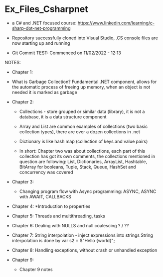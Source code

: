 # Ex_Files_Csharpnet

- a C# and .NET focused course: https://www.linkedin.com/learning/c-sharp-dot-net-programming 

- Repository successfully cloned into Visual Studio, .CS console files are now starting up and running
- Git Commit TEST: Commenced on 11/02/2022 - 12:13

NOTES:
- Chapter 1:
 * What is Garbage Collection?
	Fundamental .NET component, allows for the automatic process of freeing up memory,
	when an object is not needed it is marked as garbage

- Chapter 2:
	* Collections - store grouped or similar data (library), it is not a database, it is a data structure component
	* Array and List are common examples of collections (two basic collection types), there are over a dozen collections in .net
	* Dictionary is like hash map (collection of keys and value pairs)
	
	* In short: Chapter two was about collections, each part of this collection has got its own comments, 
		the collections mentioned in question are following:
		List, Dictionaries, ArrayList, Hashtable, BitArray for booleans, Tuple, Stack, Queue, HashSet and concurrency was covered


- Chapter 3:
	* Changing program flow with Async programming:
	ASYNC, ASYNC with AWAIT, CALLBACKS

- Chapter 4:
	*Introduction to properties

- Chapter 5:
	Threads and multithreading, tasks

- Chapter 6:
	Dealing with NULLS and null coalescing ? / ??

- Chapter 7:
	String interpolation - inject expressions into strings
	String interpolation is done by var s2 = $"Hello {world}";

- Chapter 8:
	Handling exceptions, without crash or unhandled exception

- Chapter 9:
	* Chapter 9 notes
